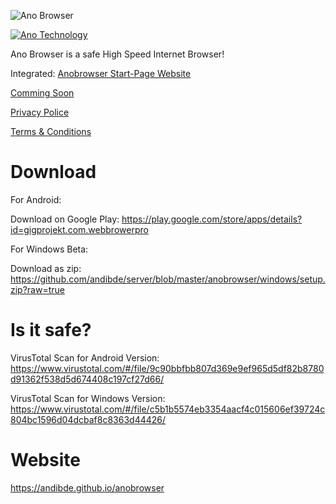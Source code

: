 ![Ano Browser](https://andibde.github.io/anobrowser/logo_black.png)

[![Ano Technology](https://goo.gl/x1VJfY)](https://andibde.github.io/anotechnology/)


Ano Browser is a safe High Speed Internet Browser! 

Integrated: 
[Anobrowser Start-Page Website](https://andibde.github.io/anobrowser-start-page/)

[Comming Soon](https://github.com/andibde/suchr)

[Privacy Police](https://andibde.github.io/anobrowser/privacypolicy.html)

[Terms & Conditions](https://andibde.github.io/anobrowser/terms.html)

# Download

For Android:

Download on Google Play: https://play.google.com/store/apps/details?id=gigprojekt.com.webbrowerpro



For Windows Beta:

Download as zip: https://github.com/andibde/server/blob/master/anobrowser/windows/setup.zip?raw=true

# Is it safe?

VirusTotal Scan for Android Version: https://www.virustotal.com/#/file/9c90bbfbb807d369e9ef965d5df82b8780d91362f538d5d674408c197cf27d66/

VirusTotal Scan for Windows Version: https://www.virustotal.com/#/file/c5b1b5574eb3354aacf4c015606ef39724c804bc1596d04dcbaf8c8363d44426/


# Website

https://andibde.github.io/anobrowser

